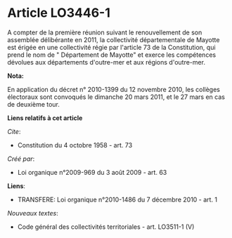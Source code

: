 # Article LO3446-1

A compter de la première réunion suivant le renouvellement de son assemblée délibérante en 2011, la collectivité
départementale de Mayotte est érigée en une collectivité régie par l'article 73 de la Constitution, qui prend le nom de "
Département de Mayotte" et exerce les compétences dévolues aux départements d'outre-mer et aux régions d'outre-mer.

**Nota:**

En application du décret n° 2010-1399 du 12 novembre 2010, les collèges électoraux sont convoqués le dimanche 20 mars 2011,
et le 27 mars en cas de deuxième tour.

**Liens relatifs à cet article**

_Cite_:

  - Constitution du 4 octobre 1958 - art. 73

_Créé par_:

  - Loi organique n°2009-969 du 3 août 2009 - art. 63

**Liens**:

  - TRANSFERE: Loi organique n°2010-1486 du 7 décembre 2010 - art. 1

_Nouveaux textes_:

  - Code général des collectivités territoriales - art. LO3511-1 (V)
